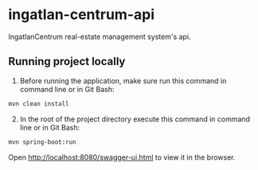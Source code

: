# ingatlan-centrum-api

IngatlanCentrum real-estate management system's api.

## Running project locally

1. Before running the application, make sure run this command in command line or in Git Bash:

```bash
mvn clean install
```

2. In the root of the project directory execute this command in command line or in Git Bash:

```bash
mvn spring-boot:run
```

Open [http://localhost:8080/swagger-ui.html](http://localhost:8080/swagger-ui.html) to view it in the browser.

